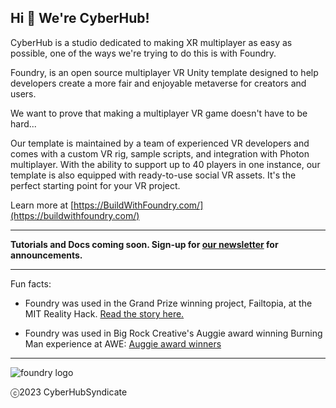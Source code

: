 ## Hi 👋 We're CyberHub!

CyberHub is a studio dedicated to making XR multiplayer as easy as possible, one of the ways we're trying to do this is with Foundry.

Foundry, is an open source multiplayer VR Unity template designed to help developers create a more fair and enjoyable metaverse for creators and users.

We want to prove that making a multiplayer VR game doesn't have to be hard...

Our template is maintained by a team of experienced VR developers and comes with a custom VR rig, sample scripts, and integration with Photon multiplayer. With the ability to support up to 40 players in one instance, our template is also equipped with ready-to-use social VR assets. It's the perfect starting point for your VR project.

Learn more at [https://BuildWithFoundry.com/](https://buildwithfoundry.com/)

---

**Tutorials and Docs coming soon. Sign-up for [our newsletter](https://www.foundryvr.dev/) for announcements.**

---
Fun facts:

* Foundry was used in the Grand Prize winning project, Failtopia, at the MIT Reality Hack. [Read the story here.](https://nowandten.substack.com/p/winning-the-reality-hack-in-my-heart)

* Foundry was used in Big Rock Creative's Auggie award winning Burning Man experience at AWE: [Auggie award winners](https://www.awexr.com/blog/Auggie-Awards-Winners-at-AWE-USA-2023)

---

![foundry logo](https://github.com/FoundryXR/.github/assets/43615314/4f531979-6d24-4bb9-950c-ad88f5631313)

ⓒ2023 CyberHubSyndicate

<!--

**Here are some ideas to get you started:**

🙋‍♀️ A short introduction - what is your organization all about?
🌈 Contribution guidelines - how can the community get involved?
👩‍💻 Useful resources - where can the community find your docs? Is there anything else the community should know?
🍿 Fun facts - what does your team eat for breakfast?
🧙 Remember, you can do mighty things with the power of [Markdown](https://docs.github.com/github/writing-on-github/getting-started-with-writing-and-formatting-on-github/basic-writing-and-formatting-syntax)
-->
